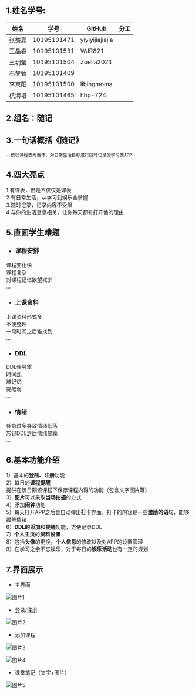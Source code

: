 ## 1.姓名学号:



| 姓名   | 学号        | GitHub     | 分工 |
| ------ | ----------- | ---------- | ---- |
| 张益嘉 | 10195101471 |  yiyiyijiajiajia          |      |
| 王晶睿 | 10195101531 |   WJR821         |      |
| 王玥莹 | 10195101504 |    Zoella2021        |      |
| 石梦娇 | 10195101409 |            |      |
| 李京阳 | 10195101500 | libingmoma |      |
| 杭海培 | 10195101465 |    hhp-724        |      |



##  2.组名：随记



## 3.一句话概括《随记》

 	一款以课程表为载体，对日常生活目标进行随时记录的学习类APP



## 4.四大亮点

  1.有课表，但是不仅仅是课表  
  2.有日常生活，从学习到娱乐全掌握  
  3.随时记录，记录内容不受限  
  4.与你的生活息息相关，让你每天都有打开他的理由  



## 5.直面学生难题

- ### 课程安排
课程变化快  
课程复杂  
对课程记忆欲望减少  
…
- ### 上课资料
上课资料形式多  
不便整理  
一段时间之后难找到  
…
- ### DDL
DDL任务重  
时间乱  
难记忆  
提醒弱  
…
- ### 情绪
任务过多导致情绪低落  
忘记DDL之后情绪暴躁  
…



## 6.基本功能介绍

1）基本的**登陆、注册**功能  
2）每日的**课程提醒**  
   提供在该日期该课程下保存课程内容的功能（包含文字图片等）  
3）**图片**可以采取**当场拍摄**的方式  
4）添加**闹钟**功能  
5）每天打开APP之后会自动弹出**打卡**界面，打卡的内容是一些**激励的语句**，能够缓解情绪  
6）**DDL的添加和提醒**功能，方便记录DDL  
7）**个人主页**的**资料设置**  
8）包括**头像**的更换，**个人信息**的修改以及对APP的设置管理  
9）在学习之余不忘娱乐，对于每日的**娱乐活动**也有一定的规划  

## 7.界面展示

- 主界面

![图片1](https://github.com/libingmoma/suiji/blob/main/docs/%E9%9A%8F%E8%AE%B0%E8%8D%89%E5%9B%BE/%E5%9B%BE%E7%89%87%201.png)

- 登录/注册

![图片2](https://github.com/libingmoma/suiji/blob/main/docs/%E9%9A%8F%E8%AE%B0%E8%8D%89%E5%9B%BE/%E5%9B%BE%E7%89%87%202.png)

- 添加课程

![图片3](https://github.com/libingmoma/suiji/blob/main/docs/%E9%9A%8F%E8%AE%B0%E8%8D%89%E5%9B%BE/%E5%9B%BE%E7%89%87%203.png)

![图片4](https://github.com/libingmoma/suiji/blob/main/docs/%E9%9A%8F%E8%AE%B0%E8%8D%89%E5%9B%BE/%E5%9B%BE%E7%89%87%204.png)

- 课堂笔记（文字+图片）

![图片5](https://github.com/libingmoma/suiji/blob/main/docs/%E9%9A%8F%E8%AE%B0%E8%8D%89%E5%9B%BE/%E5%9B%BE%E7%89%87%205.png)

